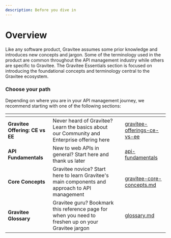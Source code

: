 ```yaml
---
description: Before you dive in
---
```


# Overview

Like any software product, Gravitee assumes some prior knowledge and introduces new concepts and jargon. Some of the terminology used in the product are common throughout the API management industry while others are specific to Gravitee. The Gravitee Essentials section is focused on introducing the foundational concepts and terminology central to the Gravitee ecosystem.

### Choose your path

Depending on where you are in your API management journey, we recommend starting with one of the following sections:

<table data-card-size="large" data-view="cards"><thead><tr><th></th><th></th><th></th><th data-hidden data-card-target data-type="content-ref"></th></tr></thead><tbody><tr><td><strong>Gravitee Offering: CE vs EE</strong></td><td>Never heard of Gravitee? Learn the basics about our Community and Enterprise offering here</td><td></td><td><a href="gravitee-offerings-ce-vs-ee/">gravitee-offerings-ce-vs-ee</a></td></tr><tr><td><strong>API Fundamentals</strong></td><td>New to web APIs in general? Start here and thank us later</td><td></td><td><a href="api-fundamentals/">api-fundamentals</a></td></tr><tr><td><strong>Core Concepts</strong></td><td>Gravitee novice? Start here to learn Gravitee's main components and approach to API management</td><td></td><td><a href="gravitee-core-concepts.md">gravitee-core-concepts.md</a></td></tr><tr><td><strong>Gravitee Glossary</strong></td><td>Gravitee guru? Bookmark this reference page for when you need to freshen up on your Gravitee jargon</td><td></td><td><a href="glossary.md">glossary.md</a></td></tr></tbody></table>
